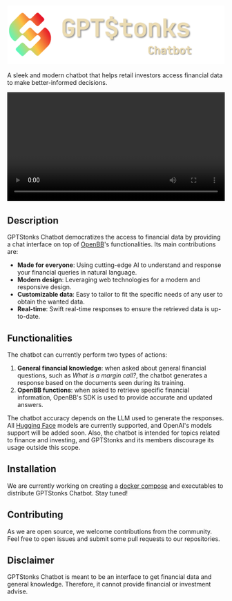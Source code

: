 <p align="center">
  <img src="assets/logo-chatbot.png" alt="Logo">
</p>

A sleek and modern chatbot that helps retail investors access financial data to make better-informed decisions.

<div align="center">
   <video width="100%" controls>
  <source src="assets/demo.mp4" type="video/mp4">
Your browser does not support the video tag.
</video>
</div>

## Description

GPTStonks Chatbot democratizes the access to financial data by providing a chat interface on top of [OpenBB](https://openbb.co/)'s
functionalities. Its main contributions are:

- **Made for everyone**: Using cutting-edge AI to understand and response your financial queries in natural language.
- **Modern design**: Leveraging web technologies for a modern and responsive design.
- **Customizable data**: Easy to tailor to fit the specific needs of any user to obtain the wanted
  data.
- **Real-time**: Swift real-time responses to ensure the retrieved data is up-to-date.

## Functionalities

The chatbot can currently perform two types of actions:

1. **General financial knowledge**: when asked about general financial questions, such as *What is a margin call?*,
   the chatbot generates a response based on the documents seen during its training.
2. **OpenBB functions**: when asked to retrieve specific financial information, OpenBB's SDK is used to provide accurate
   and updated answers.

The chatbot accuracy depends on the LLM used to generate the responses. All [Hugging Face](https://huggingface.co/) models are currently supported, and OpenAI's models support will be added soon. Also, the chatbot is intended for topics related to finance and investing, and GPTStonks and its members discourage its usage outside this scope.

## Installation

We are currently working on creating a [docker compose](https://docs.docker.com/compose/) and executables to distribute GPTStonks Chatbot. Stay tuned!

## Contributing

As we are open source, we welcome contributions from the community. Feel free to open issues and
submit some pull requests to our repositories.

## Disclaimer

GPTStonks Chatbot is meant to be an interface to get financial data and general knowledge. Therefore, it cannot provide financial or investment advise.
